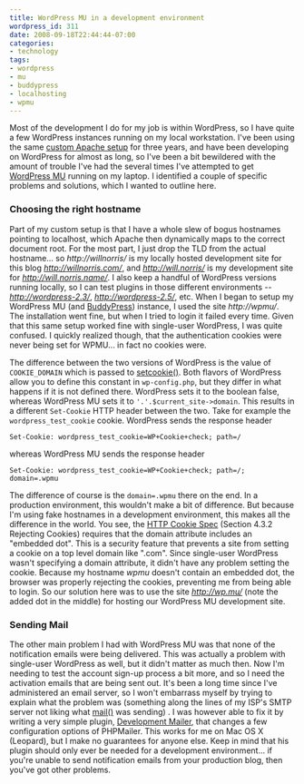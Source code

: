 ```yaml
---
title: WordPress MU in a development environment
wordpress_id: 311
date: 2008-09-18T22:44:44-07:00
categories:
- technology
tags:
- wordpress
- mu
- buddypress
- localhosting
- wpmu
---
```

Most of the development I do for my job is within WordPress, so I have quite a few WordPress instances running on my
local workstation.  I've been using the same [custom Apache setup][] for three years, and have been developing on
WordPress for almost as long, so I've been a bit bewildered with the amount of trouble I've had the several times I've
attempted to get [WordPress MU][] running on my laptop.  I identified a couple of specific problems and solutions, which
I wanted to outline here.

[custom Apache setup]: http://willnorris.com/2005/05/dev_environment
[WordPress MU]: http://mu.wordpress.org/

### Choosing the right hostname ###

Part of my custom setup is that I have a whole slew of bogus hostnames pointing to localhost, which Apache then
dynamically maps to the correct document root.  For the most part, I just drop the TLD from the actual hostname... so
*http://willnorris/* is my locally hosted development site for this blog *http://willnorris.com/*, and
*http://will.norris/* is my development site for *http://will.norris.name/*.  I also keep a handful of WordPress
versions running locally, so I can test plugins in those different environments -- *http://wordpress-2.3/*,
*http://wordpress-2.5/*, etc.  When I began to setup my WordPress MU (and [BuddyPress][]) instance, I used the site
*http://wpmu/*.  The installation went fine, but when I tried to login it failed every time.  Given that this same setup
worked fine with single-user WordPress, I was quite confused.  I quickly realized though, that the authentication
cookies were never being set for WPMU... in fact no cookies were.

The difference between the two versions of WordPress is the value of `COOKIE_DOMAIN` which is passed to [setcookie()][].
Both flavors of WordPress allow you to define this constant in `wp-config.php`, but they differ in what happens if it is
not defined there.  WordPress sets it to the boolean false, whereas WordPress MU sets it to `'.'.$current_site->domain`.
This results in a different `Set-Cookie` HTTP header between the two.  Take for example the `wordpress_test_cookie`
cookie.  WordPress sends the response header

    Set-Cookie: wordpress_test_cookie=WP+Cookie+check; path=/

whereas WordPress MU sends the response header

    Set-Cookie: wordpress_test_cookie=WP+Cookie+check; path=/; domain=.wpmu

The difference of course is the `domain=.wpmu` there on the end.  In a production environment, this wouldn't make a bit
of difference.  But because I'm using fake hostnames in a development environment, this makes all the difference in the
world.  You see, the [HTTP Cookie Spec][] (Section 4.3.2 Rejecting Cookies) requires that the domain attribute includes
an "embedded dot".  This is a security feature that prevents a site from setting a cookie on a top level domain like
".com".  Since single-user WordPress wasn't specifying a domain attribute, it didn't have any problem setting the
cookie.  Because my hostname *wpmu* doesn't contain an embedded dot, the browser was properly rejecting the cookies,
preventing me from being able to login.  So our solution here was to use the site *http://wp.mu/* (note the added dot in
the middle) for hosting our WordPress MU development site.

[setcookie()]: http://php.net/setcookie
[BuddyPress]: http://buddypress.org/
[HTTP Cookie Spec]: http://www.ietf.org/rfc/rfc2109.txt

### Sending Mail ###

The other main problem I had with WordPress MU was that none of the notification emails were being delivered.  This was
actually a problem with single-user WordPress as well, but it didn't matter as much then.  Now I'm needing to test the
account sign-up process a bit more, and so I need the activation emails that are being sent out.  It's been a long time
since I've administered an email server, so I won't embarrass myself by trying to explain what the problem was
(something along the lines of my ISP's SMTP server not liking what [mail()][] was sending) .  I was however able to fix
it by writing a very simple plugin, [Development Mailer][], that changes a few configuration options of PHPMailer.  This
works for me on Mac OS X (Leopard), but I make no guarantees for anyone else.  Keep in mind that his plugin should only
ever be needed for a development environment... if you're unable to send notification emails from your production blog,
then you've got other problems.

[Development Mailer]: http://willnorris.com/svn/will.norris.name/trunk/public/wordpress-content/plugins/development-mailer.php
[mail()]: http://php.net/mail
